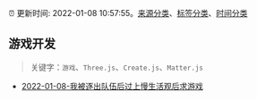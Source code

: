 :alarm_clock: 更新时间: 2022-01-08 10:57:55。[来源分类](../README.md)、[标签分类](../TAGS.md)、[时间分类](../TIMELINE.md)

## 游戏开发


> 关键字：`游戏`、`Three.js`、`Create.js`、`Matter.js`



- [2022-01-08-我被逐出队伍后过上慢生活观后求游戏](https://www.v2ex.com/t/827009) 